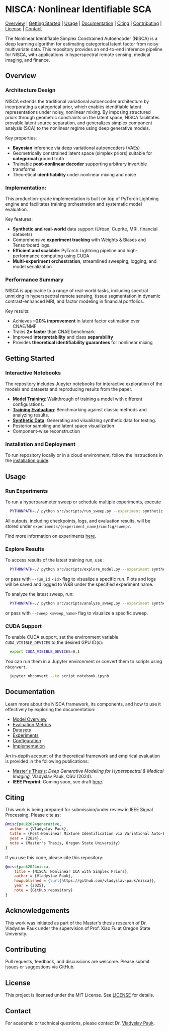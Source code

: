 # NISCA: Nonlinear Identifiable SCA

[Overview](#overview) | 
[Getting Started](#getting-started) |
[Usage](#usage) |
[Documentation](#documentation) |
[Citing](#citing) |
[Contributing](#contributing) |
[License](#license) |
[Contact](#contact)

The Nonlinear Identifiable Simplex Constrained Autoencoder (NISCA) is a deep learning algorithm for estimating categorical latent factor from noisy multivariate data.
This repository provides an end-to-end inference pipeline for NISCA, with applications in hyperspectral remote sensing, medical imaging, and finance.

[//]: # (It includes comprehensive [documentation]&#40;docs/index.md&#41;, reproducible experiment [configurations]&#40;docs/configuration.md&#41;, and interactive [notebooks]&#40;#usage&#41; for demonstration and analysis.  )

[//]: # (This codebase delivers a modular, scalable, and production-ready implementation of the NISCA model.  )


[//]: # (The model leverages variational inference with simplex-constrained latent priors to enable interpretable and theoretically identifiable representations under nonlinear mixing and observational noise. )

[//]: # (This package provides an end-to-end implementation of the NISCA framework.)

[//]: # (- Provides unsupervised latent source separation under nonlinear mixing and noise.)

[//]: # (- Trains deep generative models with interpretable latent representations using simplex constraints.)

[//]: # (- Enables theoretical identifiability for nonlinear ICA settings.)

[//]: # (- Scalable training pipeline with CUDA acceleration and full experiment tracking.)

[//]: # (Welcome to )
[//]: # (This repository provides a production-grade implementation of NISCA — a deep generative framework for modeling multivariate data with categorical priors.)
[//]: # (Designed for unsupervised source separation, if finds most prominent applications in hyperspectral remote sensing, medical imaging &#40;e.g., DCE-MRI&#41;, and financial data modeling.)
[//]: # (a probabilistic model for spectral and multi-channel images.)

[//]: # (# Project Overview: NISCA)

[//]: # (**NISCA &#40;Nonlinear Identifiable Simplex Component Analysis&#41;** is a deep generative framework for unsupervised latent source separation in high-dimensional imaging data. It is designed to disentangle structured latent sources under nonlinear mixing and observational noise, with applications in:)

[//]: # ()
[//]: # (- Hyperspectral remote sensing)

[//]: # (- Dynamic contrast-enhanced MRI)

[//]: # (- Financial time series modeling)

[//]: # ()
[//]: # (The method extends the variational autoencoder &#40;VAE&#41; framework by introducing:)

[//]: # (- Simplex-constrained latent priors &#40;Dirichlet, Logistic-Normal&#41;)

[//]: # (- Invertible nonlinear decoders for post-nonlinear mixtures)

[//]: # (- Identifiability and interpretability under theoretical guarantees)

[//]: # (, aimed at latent source identification.)

[//]: # (It is designed for both research and applied settings, particularly in domains such as hyperspectral remote sensing and dynamic medical imaging &#40;e.g., DCE-MRI&#41;.)

[//]: # (Designed for scalability and modularity, the codebase supports high-performance CUDA-accelerated training and inference and structured experiment orchestration.)

[//]: # (flexible experimentation with model architectures, training configurations, and datasets.)

[//]: # (The framework is designed for scalability and modularity, allowing for easy experimentation with different model architectures and configurations or datasets.)

[//]: # (This repository contains a production-grade implementation, along with exhaustive documentation, and demonstration notebooks.)

[//]: # (Welcome to **NISCA** — a deep generative modeling framework for multivariate data with categorical latent structure and source separation under nonlinear mixing.  )

[//]: # (The framework is designed for both research and applied settings, particularly in domains such as **hyperspectral remote sensing** and **dynamic medical imaging** &#40;e.g., DCE-MRI&#41;.)

[//]: # (Built with scalability and modularity in mind, the codebase supports flexible experimentation with alternative model architectures, training configurations, and datasets.)



[//]: # (The framework is designed to support flexible experimentation across a range of model architectures, training regimes, and datasets.)
[//]: # (It supports both hyperspectral and medical data formats, includes synthetic simulation pipelines, and uses structured experiment tracking.)


[//]: # (## Highlights)
[//]: # (- **Variational autoencoders** with simplex-constrained latent priors &#40;Dirichlet, Logistic-Normal&#41;)
[//]: # (- **Post-nonlinear decoder** supporting arbitrary invertible transforms)
[//]: # (- **Synthetic + real-world** data support &#40;Urban, Cuprite, MRI, financial datasets&#41;)
[//]: # (- **Multi-experiment orchestration**, WandB logging, sweeping, and GCP/Docker compatibility)
[//]: # (- **Metrics for identifiability and recovery**: subspace distance, Amari index, mutual info, etc.)

[//]: # (This repository provides the full codebase, configurations, data utilities, and evaluation framework for **NISCA**, a probabilistic model for **nonlinear, unsupervised source separation** in high-dimensional imaging data, such as hyperspectral images and DCE-MRI scans.)
[//]: # ()
[//]: # (The model is based on a constrained variational autoencoder framework with geometric priors &#40;e.g., Dirichlet&#41; and nonlinear decoders, achieving **identifiable and interpretable latent representations** even in complex post-nonlinear mixtures.)


[//]: # (geometric priors, e.g. Dirichlet, and nonlinear decoders)
[//]: # (complex post-nonlinear mixtures)
[//]: # (tissue and material separation from high-dimensional imaging data)


[//]: # (- [Contact]&#40;#contact&#41;)

## Overview

### Architecture Design
NISCA extends the traditional variational autoencoder architecture by incorporating a categorical prior, which enables identifiable latent representations under noisy, nonlinear mixing.
By imposing structured priors through geometric constraints on the latent space, NISCA facilitates provable latent source separation, and generalizes simplex component analysis (SCA) to the nonlinear regime using deep generative models.


Key properties:
- **Bayesian** inference via deep variational autoencoders (VAEs)
- Geometrically constrained latent space (simplex priors) suitable for **categorical** ground truth
- Trainable **post-nonlinear decoder** supporting arbitrary invertible transforms
- Theoretical **identifiability** under nonlinear mixing and noise

### Implementation:

This production-grade implementation is built on top of PyTorch Lightning engine and facilitates training orchestration and systematic model evaluation.

Key features:
- **Synthetic and real-world** data support (Urban, Cuprite, MRI, financial datasets)
- Comprehensive **experiment tracking** with Weights & Biases and Tensorboard logs.
- **Efficient and scalable**: PyTorch Lightning pipeline and high-performance computing using CUDA
- **Multi-experiment orchestration**, streamlined sweeping, logging, and model serialization

[//]: # (- **Modular and scalable** PyTorch Lightning pipeline, integrated with Docker for cloud deployment)
[//]: # (- **Metrics for identifiability and parameter recovery**: subspace distance, Amari index, mutual info, etc.)

[//]: # (### Technological Stack)
[//]: # (- **PyTorch Lightning** for training and evaluation)
[//]: # (- **Weights & Biases &#40;W&B&#41;** for logging)
[//]: # (- **NumPy**, **Matplotlib**, **Scikit-learn**)
[//]: # (- **Docker** + **GCP** compatibility)
[//]: # (- **Configurable JSON experiments**)
[//]: # (- Optional **CUDA** acceleration)

### Performance Summary

NISCA is applicable to a range of real-world tasks, including spectral unmixing in hyperspectral remote sensing, tissue segmentation in dynamic contrast-enhanced MRI, and factor modeling in financial portfolios.

Key results:
- Achieves **~20% improvement** in latent factor estimation over CNAE/NMF
- Trains **2× faster** than CNAE benchmark
- Improved **interpretability** and class **separability**
- Provides **theoretical identifiability guarantees** for nonlinear mixing

[//]: # (The model achieves:)
[//]: # (- 2× faster training convergence with constrained latent space)
[//]: # (- Recovers **interpretable** latent factors)
[//]: # (- Strong generalization to unseen imaging samples)

## Getting Started

### Interactive Notebooks
The repository includes Jupyter notebooks for interactive exploration of the models and datasets and reproducing results from the paper.

[//]: # (Explore interactive Jupyter notebooks covering a range of topics from training to model evaluation and visualization, as well as some experiments.&#41;)

- [**Model Training**](notebooks/model_training.ipynb): Walkthrough of training a model with different configurations.
- [**Training Evaluation**](notebooks/quantitative_evaluation.ipynb): Benchmarking against classic methods and analyzing results. 
- [**Synthetic Data**](notebooks/mixture_model.ipynb): Generating and visualizing synthetic data for testing.
- Posterior sampling and latent space visualization
- Component-wise reconstruction

[//]: # (- Quantitative evaluation and benchmark comparisons)
[//]: # (- Model training walkthrough)
[//]: # (- Posterior sampling and latent space visualization)
[//]: # (Sweep summary and performance evaluation)
[//]: # (Available in notebooks/ and notebooks/figures/.)

### Installation and Deployment

To run repository locally or in a cloud environment, follow the instructions in the [installation guide](docs/installation.md).

## Usage

### Run Experiments

To run a hyperparameter sweep or schedule multiple experiments, execute

```bash
  PYTHONPATH=./ python src/scripts/run_sweep.py --experiment synthetic --sweep test_run
```

All outputs, including checkpoints, logs, and evaluation results, will be stored under `experiments/{experiment_name}/config/sweep/`.

Find more information on experiments [here](nisca.wiki/experiments).

### Explore Results

To access results of the latest training run, use:

```bash
  PYTHONPATH=./ python src/scripts/explore_model.py --experiment synthetic
```
or pass with `--run_id <id>` flag to visualize a specific run.
Plots and logs will be saved and logged to W&B under the specified experiment name.


To analyze the latest sweep, run:

```bash
  PYTHONPATH=./ python src/scripts/analyze_sweep.py --experiment synthetic
```
or pass with `--sweep <sweep_name>` flag to visualize a specific sweep.

### CUDA Support

To enable CUDA support, set the environment variable `CUDA_VISIBLE_DEVICES` to the desired GPU ID(s):

```bash
  export CUDA_VISIBLE_DEVICES=0,1
```

You can run them in a Jupyter environment or convert them to scripts using `nbconvert`.

```bash
  jupyter nbconvert --to script notebook.ipynb
```

## Documentation

[//]: # (For more details refer to [documentation]&#40;docs/index.md&#41;.)

Learn more about the NISCA framework, its components, and how to use it effectively by exploring the documentation:

- [Model Overview](docs/model.md)
- [Evaluation Metrics](docs/metrics.md)
- [Datasets](docs/datasets.md)
- [Experiments](docs/experiments.md)
- [Configuration](docs/configuration.md)
- [Implementation](docs/implementation.md)

An in-depth account of the theoretical framework and empirical evaluation is provided in the following publications:

- [Master's Thesis](pubs/thesis.pdf): *Deep Generative Modeling for Hyperspectral & Medical Imaging*, Vladyslav Pauk, OSU (2024).
- **IEEE Preprint**: Coming soon, see draft [here](pubs/preprint.pdf).



## Citing

This work is being prepared for submission/under review in IEEE Signal Processing.
Please cite as: 
```bibtex
@misc{pauk2024generative,
  author = {Vladyslav Pauk},
  title = {Post-Nonlinear Mixture Identification via Variational Auto-Encoding},
  year = {2024},
  note = {Master's Thesis, Oregon State University}
}
```

If you use this code, please cite this repository:
```bibtex
@misc{pauk2024nisca,
    title = {NISCA: Nonlinear ICA with Simplex Priors},
    author = {Vladyslav Pauk},
    howpublished = {\url{https://github.com/vladyslav-pauk/nisca}},
    year = {2025},
    note = {GitHub repository}
}
```


## Acknowledgements

This work was initiated as part of the Master's thesis research of Dr. Vladyslav Pauk under the supervision of Prof. Xiao Fu at Oregon State University.


[//]: # (## Contact)

[//]: # ()
[//]: # (- **Author**: Dr. Vladyslav Pauk  )

[//]: # (- **Email**: [paukvp@gmail.com]&#40;mailto:paukvp@gmail.com&#41;  )

[//]: # (- **Website**: [linkedin.com/vladyslav-pauk]&#40;https://www.linkedin.com/in/vladyslav-pauk&#41;)


## Contributing

Pull requests, feedback, and discussions are welcome. Please submit issues or suggestions via GitHub.


## License

This project is licensed under the MIT License. See [LICENSE](LICENSE) for details.

## Contact

For academic or technical questions, please contact Dr. [Vladyslav Pauk](mailto:paukvp@gmail.com).